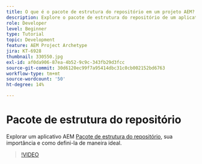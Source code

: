 ```yaml
---
title: O que é o pacote de estrutura do repositório em um projeto AEM?
description: Explore o pacote de estrutura do repositório de um aplicativo AEM, sua importância e como defini-lo corretamente.
role: Developer
level: Beginner
type: Tutorial
topic: Development
feature: AEM Project Archetype
jira: KT-6928
thumbnail: 330550.jpg
exl-id: af0da906-87ea-4b52-9c9c-343fb29d3fcc
source-git-commit: 30d6120ec99f7a95414dbc31c0cb002152bd6763
workflow-type: tm+mt
source-wordcount: '50'
ht-degree: 14%

---
```


# Pacote de estrutura do repositório

Explorar um aplicativo AEM [Pacote de estrutura do repositório](https://experienceleague.adobe.com/docs/experience-manager-cloud-service/implementing/developing/repository-structure-package.html?lang=pt-BR), sua importância e como defini-la de maneira ideal.

>[!VIDEO](https://video.tv.adobe.com/v/330550?quality=12&learn=on)
